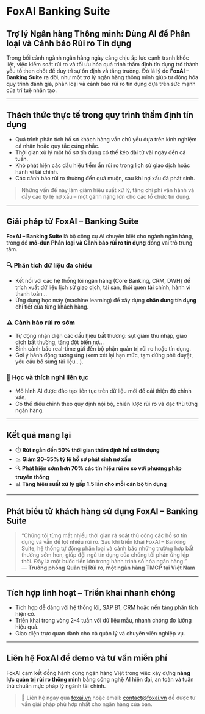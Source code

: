 # FoxAI Banking Suite  
## Trợ lý Ngân hàng Thông minh: Dùng AI để Phân loại và Cảnh báo Rủi ro Tín dụng

Trong bối cảnh ngành ngân hàng ngày càng chịu áp lực cạnh tranh khốc liệt, việc kiểm soát rủi ro và tối ưu hóa quá trình thẩm định tín dụng trở thành yếu tố then chốt để duy trì sự ổn định và tăng trưởng. Đó là lý do **FoxAI – Banking Suite** ra đời, như một trợ lý ngân hàng thông minh giúp tự động hóa quy trình đánh giá, phân loại và cảnh báo rủi ro tín dụng dựa trên sức mạnh của trí tuệ nhân tạo.

---

## Thách thức thực tế trong quy trình thẩm định tín dụng

- Quá trình phân tích hồ sơ khách hàng vẫn chủ yếu dựa trên kinh nghiệm cá nhân hoặc quy tắc cứng nhắc.  
- Thời gian xử lý một hồ sơ tín dụng có thể kéo dài từ vài ngày đến cả tuần.  
- Khó phát hiện các dấu hiệu tiềm ẩn rủi ro trong lịch sử giao dịch hoặc hành vi tài chính.  
- Các cảnh báo rủi ro thường đến quá muộn, sau khi nợ xấu đã phát sinh.

> Những vấn đề này làm giảm hiệu suất xử lý, tăng chi phí vận hành và đẩy cao tỷ lệ nợ xấu – một gánh nặng lớn cho các tổ chức tín dụng.

---

## Giải pháp từ FoxAI – Banking Suite

**FoxAI – Banking Suite** là bộ công cụ AI chuyên biệt cho ngành ngân hàng, trong đó **mô-đun Phân loại và Cảnh báo rủi ro tín dụng** đóng vai trò trung tâm.  

### 🔍 **Phân tích dữ liệu đa chiều**

- Kết nối với các hệ thống lõi ngân hàng (Core Banking, CRM, DWH) để trích xuất dữ liệu lịch sử giao dịch, tài sản, thói quen tài chính, hành vi thanh toán...  
- Ứng dụng học máy (machine learning) để xây dựng **chân dung tín dụng** chi tiết của từng khách hàng.

### ⚠️ **Cảnh báo rủi ro sớm**

- Tự động nhận diện các dấu hiệu bất thường: sụt giảm thu nhập, giao dịch bất thường, tăng đột biến nợ...  
- Sinh cảnh báo real-time gửi đến bộ phận quản trị rủi ro hoặc tín dụng.  
- Gợi ý hành động tương ứng (xem xét lại hạn mức, tạm dừng phê duyệt, yêu cầu bổ sung tài liệu...).

### 🧠 **Học và thích nghi liên tục**

- Mô hình AI được đào tạo liên tục trên dữ liệu mới để cải thiện độ chính xác.  
- Có thể điều chỉnh theo quy định nội bộ, chiến lược rủi ro và đặc thù từng ngân hàng.

---

## Kết quả mang lại

- ⏱️ **Rút ngắn đến 50% thời gian thẩm định hồ sơ tín dụng**  
- 📉 **Giảm 20–35% tỷ lệ hồ sơ phát sinh nợ xấu**  
- 🔍 **Phát hiện sớm hơn 70% các tín hiệu rủi ro so với phương pháp truyền thống**  
- 📊 **Tăng hiệu suất xử lý gấp 1.5 lần cho mỗi cán bộ tín dụng**

---

## Phát biểu từ khách hàng sử dụng FoxAI – Banking Suite

> “Chúng tôi từng mất nhiều thời gian rà soát thủ công các hồ sơ tín dụng và vẫn để lọt nhiều rủi ro. Sau khi triển khai FoxAI – Banking Suite, hệ thống tự động phân loại và cảnh báo những trường hợp bất thường sớm hơn, giúp đội ngũ tín dụng của chúng tôi phản ứng kịp thời. Đây là một bước tiến lớn trong hành trình số hóa ngân hàng.”  
> — **Trưởng phòng Quản trị Rủi ro, một ngân hàng TMCP tại Việt Nam**

---

## Tích hợp linh hoạt – Triển khai nhanh chóng

- Tích hợp dễ dàng với hệ thống lõi, SAP B1, CRM hoặc nền tảng phân tích hiện có.  
- Triển khai trong vòng 2–4 tuần với dữ liệu mẫu, nhanh chóng đo lường hiệu quả.  
- Giao diện trực quan dành cho cả quản lý và chuyên viên nghiệp vụ.

---

## Liên hệ FoxAI để demo và tư vấn miễn phí

FoxAI cam kết đồng hành cùng ngân hàng Việt trong việc xây dựng **năng lực quản trị rủi ro thông minh** bằng công nghệ AI hiện đại, an toàn và tuân thủ chuẩn mực pháp lý ngành tài chính.

> 📩 Liên hệ ngay qua [foxai.vn](https://foxai.vn) hoặc email: contact@foxai.vn để được tư vấn giải pháp phù hợp nhất cho ngân hàng của bạn.

